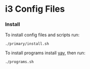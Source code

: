# i3 Config Files

### Install
To install config files and scripts run:

	./primary/install.sh

To install programs install [yay](https://github.com/Jguer/yay), then run:

	./programs.sh
